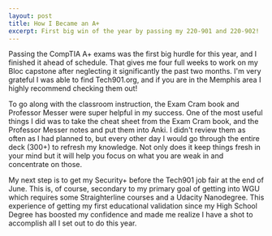 ```yaml
---
layout: post
title: How I Became an A+
excerpt: First big win of the year by passing my 220-901 and 220-902!
---
```


Passing the CompTIA A+ exams was the first big hurdle for this year, and I finished it ahead of schedule. That gives me four full weeks to work on my Bloc capstone after neglecting it significantly the past two months. I'm very grateful I was able to find Tech901.org, and if you are in the Memphis area I highly recommend checking them out!

To go along with the classroom instruction, the Exam Cram book and Professor Messer were super helpful in my success. One of the most useful things I did was to take the cheat sheet from the Exam Cram book, and the Professor Messer notes and put them into Anki. I didn't review them as often as I had planned to, but every other day I would go through the entire deck (300+) to refresh my knowledge. Not only does it keep things fresh in your mind but it will help you focus on what you are weak in and concentrate on those.

My next step is to get my Security+ before the Tech901 job fair at the end of June. This is, of course, secondary to my primary goal of getting into WGU which requires some Straighterline courses and a Udacity Nanodegree. This experience of getting my first educational validation since my High School Degree has boosted my confidence and made me realize I have a shot to accomplish all I set out to do this year.
